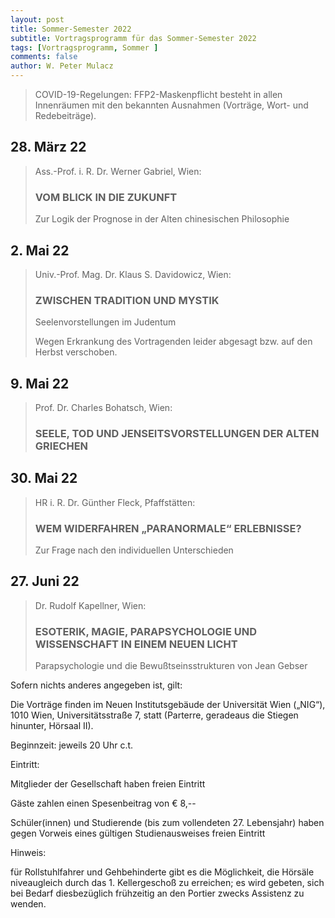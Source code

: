 ```yaml
---
layout: post
title: Sommer-Semester 2022
subtitle: Vortragsprogramm für das Sommer-Semester 2022
tags: [Vortragsprogramm, Sommer ]
comments: false
author: W. Peter Mulacz
---
```



> COVID-19-Regelungen:
> FFP2-Maskenpflicht besteht in allen Innenräumen mit den bekannten Ausnahmen (Vorträge, Wort- und Redebeiträge).



## 28. März 22
> Ass.-Prof. i. R. Dr. Werner Gabriel, Wien:
> ### VOM BLICK IN DIE ZUKUNFT
> Zur Logik der Prognose in der Alten chinesischen Philosophie


## 2. Mai 22
> Univ.-Prof. Mag. Dr. Klaus S. Davidowicz, Wien:
> ### ZWISCHEN TRADITION UND MYSTIK
> Seelenvorstellungen im Judentum
>
> Wegen Erkrankung des Vortragenden leider abgesagt bzw. auf den Herbst verschoben.


## 9. Mai 22
> Prof. Dr. Charles Bohatsch, Wien:
> ### SEELE, TOD UND JENSEITSVORSTELLUNGEN DER ALTEN GRIECHEN


## 30. Mai 22
> HR i. R. Dr. Günther Fleck, Pfaffstätten:
> ### WEM WIDERFAHREN „PARANORMALE“ ERLEBNISSE?
> Zur Frage nach den individuellen Unterschieden


## 27. Juni 22
> Dr. Rudolf Kapellner, Wien:
> ### ESOTERIK, MAGIE, PARAPSYCHOLOGIE UND WISSENSCHAFT IN EINEM NEUEN LICHT
> Parapsychologie und die Bewußtseinsstrukturen von Jean Gebser





Sofern nichts anderes angegeben ist, gilt:

Die Vorträge finden im Neuen Institutsgebäude der Universität Wien („NIG“), 1010 Wien, Universitätsstraße 7, statt (Parterre, geradeaus die Stiegen hinunter, Hörsaal II).

Beginnzeit: jeweils 20 Uhr c.t.



Eintritt:

Mitglieder der Gesellschaft haben freien Eintritt

Gäste zahlen einen Spesenbeitrag von € 8,--

Schüler(innen) und Studierende (bis zum vollendeten 27. Lebensjahr) haben gegen Vorweis eines gültigen Studienausweises freien Eintritt

Hinweis:

für Rollstuhlfahrer und Gehbehinderte gibt es die Möglichkeit, die Hörsäle niveaugleich durch das 1. Kellergeschoß zu erreichen; es wird gebeten, sich bei Bedarf diesbezüglich frühzeitig an den Portier zwecks Assistenz zu wenden.



